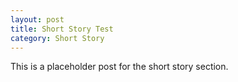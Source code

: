 ```yaml
---
layout: post
title: Short Story Test
category: Short Story
---
```


This is a placeholder post for the short story section. 